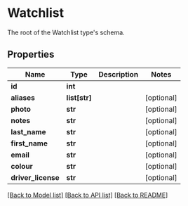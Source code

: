 # Watchlist

The root of the Watchlist type's schema.
## Properties
Name | Type | Description | Notes
------------ | ------------- | ------------- | -------------
**id** | **int** |  | 
**aliases** | **list[str]** |  | [optional] 
**photo** | **str** |  | [optional] 
**notes** | **str** |  | [optional] 
**last_name** | **str** |  | [optional] 
**first_name** | **str** |  | [optional] 
**email** | **str** |  | [optional] 
**colour** | **str** |  | [optional] 
**driver_license** | **str** |  | [optional] 

[[Back to Model list]](../README.md#documentation-for-models) [[Back to API list]](../README.md#documentation-for-api-endpoints) [[Back to README]](../README.md)


